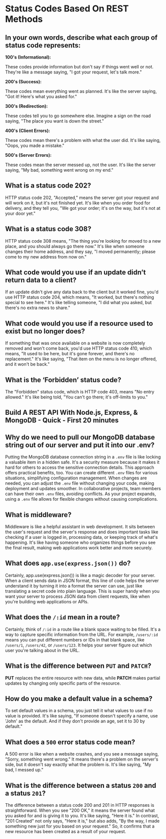 # Status Codes Based On REST Methods

## In your own words, describe what each group of status code represents:

**100's (Informational):**

These codes provide information but don't say if things went well or not. They're like a message saying, "I got your request, let's talk more."

**200's (Success):**

These codes mean everything went as planned. It's like the server saying, "Got it! Here's what you asked for."

**300's (Redirection):**

These codes tell you to go somewhere else. Imagine a sign on the road saying, "The place you want is down the street."

**400's (Client Errors):**

These codes mean there's a problem with what the user did. It's like saying, "Oops, you made a mistake."

**500's (Server Errors):**

These codes mean the server messed up, not the user. It's like the server saying, "My bad, something went wrong on my end."

## What is a status code 202?

HTTP status code 202, "Accepted," means the server got your request and will work on it, but it's not finished yet. It's like when you order food for delivery, and they tell you, "We got your order; it's on the way, but it's not at your door yet."

## What is a status code 308?

HTTP status code 308 means, "The thing you're looking for moved to a new place, and you should always go there now." It's like when someone changes their home address, and they say, "I moved permanently; please come to my new address from now on."

## What code would you use if an update didn’t return data to a client?

If an update didn't give any data back to the client but it worked fine, you'd use HTTP status code 204, which means, "It worked, but there's nothing special to see here." It's like telling someone, "I did what you asked, but there's no extra news to share."

## What code would you use if a resource used to exist but no longer does?

If something that was once available on a website is now completely removed and won't come back, you'd use HTTP status code 410, which means, "It used to be here, but it's gone forever, and there's no replacement." It's like saying, "That item on the menu is no longer offered, and it won't be back."

## What is the ‘Forbidden’ status code?

The "Forbidden" status code, which is HTTP code 403, means "No entry allowed." It's like being told, "You can't go there; it's off-limits to you."

## Build A REST API With Node.js, Express, & MongoDB - Quick - First 20 minutes

## Why do we need to pull our MongoDB database string out of our server and put it into our .env?

Putting the MongoDB database connection string in a `.env` file is like locking a valuable item in a hidden safe. It's a security measure because it makes it hard for others to access the sensitive connection details. This approach offers practical benefits, too. You can create different `.env` files for various situations, simplifying configuration management. When changes are needed, you can adjust the `.env` file without changing your code, making deployment and updates smoother. In collaborative projects, team members can have their own `.env` files, avoiding conflicts. As your project expands, using a `.env` file allows for flexible changes without causing complications.

## What is middleware?

Middleware is like a helpful assistant in web development. It sits between the user's request and the server's response and does important tasks like checking if a user is logged in, processing data, or keeping track of what's happening. It's like having someone who organizes things before you see the final result, making web applications work better and more securely.

## What does `app.use(express.json())` do?

Certainly, app.use(express.json()) is like a magic decoder for your server. When a client sends data in JSON format, this line of code helps the server understand it by turning it into a format the server can use, just like translating a secret code into plain language. This is super handy when you want your server to process JSON data from client requests, like when you're building web applications or APIs.

## What does the `/:id` mean in a route?

Certainly, think of `/:id` in a route like a blank space waiting to be filled. It's a way to capture specific information from the URL. For example, `/users/:id` means you can put different numbers or IDs in that blank space, like `/users/1`, `/users/42`, or `/users/123`. It helps your server figure out which user you're talking about in the URL.

## What is the difference between `PUT` and `PATCH`?

**PUT** replaces the entire resource with new data, while **PATCH** makes partial updates by changing only specific parts of the resource.

## How do you make a default value in a schema?

To set default values in a schema, you just tell it what values to use if no value is provided. It's like saying, "If someone doesn't specify a name, use 'John' as the default. And if they don't provide an age, set it to 30 by default."

## What does a `500` error status code mean?

A 500 error is like when a website crashes, and you see a message saying, "Sorry, something went wrong." It means there's a problem on the server's side, but it doesn't say exactly what the problem is. It's like saying, "My bad, I messed up."

## What is the difference between a status `200` and a status `201`?

The difference between a status code 200 and 201 in HTTP responses is straightforward. When you see "200 OK," it means the server found what you asked for and is giving it to you. It's like saying, "Here it is." In contrast, "201 Created" not only says, "Here it is," but also adds, "By the way, I made something new just for you based on your request." So, it confirms that a new resource has been created as a result of your request.
